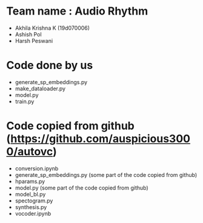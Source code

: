 # Team name : Audio Rhythm
 - Akhila Krishna K (19d070006)
 - Ashish Pol 
 - Harsh Peswani

# Code done by us
 - generate_sp_embeddings.py
 - make_dataloader.py
 - model.py
 - train.py

# Code copied from github (https://github.com/auspicious3000/autovc)
 - conversion.ipynb
 - generate_sp_embeddings.py (some part of the code copied from github)
 - hparams.py
 - model.py (some part of the code copied from github)
 - model_bl.py
 - spectogram.py
 - synthesis.py 
 - vocoder.ipynb 